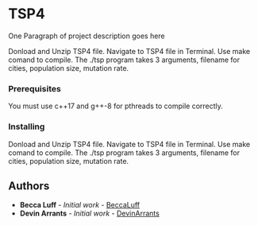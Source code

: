# TSP4

One Paragraph of project description goes here

Donload and Unzip TSP4 file. Navigate to TSP4 file in Terminal. Use make comand to compile.
The ./tsp program takes 3 arguments, filename for cities, population size, mutation rate.

### Prerequisites

You must use c++17 and g++-8 for pthreads to compile correctly.


### Installing

Donload and Unzip TSP4 file. Navigate to TSP4 file in Terminal. Use make comand to compile.
The ./tsp program takes 3 arguments, filename for cities, population size, mutation rate.



## Authors

* **Becca Luff** - *Initial work* - [BeccaLuff](https://github.com/BeccaLuff)
* **Devin Arrants** - *Initial work* - [DevinArrants](https://github.com/DevinArrants)

